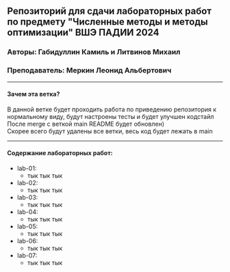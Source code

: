 ## Репозиторий для сдачи лабораторных работ по предмету "Численные методы и методы оптимизации" ВШЭ ПАДИИ 2024
### Авторы: Габидуллин Камиль и Литвинов Михаил
### Преподаватель: Меркин Леонид Альбертович

---

#### Зачем эта  ветка?
В данной ветке будет проходить работа по приведению репозитория к нормальному виду, будут настроены тесты и будет улучшен кодстайл  
После merge с веткой main README будет обновлен)  
Скорее всего будут удалены все ветки, весь код будет лежать в main  

---

#### Содержание лабораторных работ:
- lab-01:
    - тык тык тык
- lab-02:
    - тык тык тык
- lab-03:
    - тык тык тык
- lab-04:
    - тык тык тык
- lab-05:
    - тык тык тык
- lab-06:
    - тык тык тык
- lab-07:
    - тык тык тык
